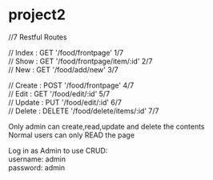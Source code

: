 # project2 <br>

//7 Restful Routes <br>

// Index  : GET    '/food/frontpage'            1/7 <br>
// Show   : GET    '/food/frontpage/item/:id'   2/7 <br>
// New    : GET    '/food/add/new'              3/7 <br>

// Create : POST   '/food/frontpage'            4/7 <br>
// Edit   : GET    '/food/edit/:id'             5/7 <br>
// Update : PUT    '/food/edit/:id'             6/7 <br>
// Delete : DELETE '/food/delete/items/:id'     7/7 <br>

Only admin can create,read,update and delete the contents <br>
Normal users can only READ the page <br>

Log in as Admin to use CRUD: <br>
username: admin <br>
password: admin <br>
